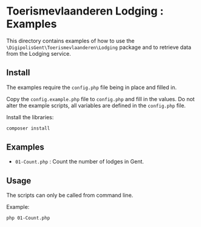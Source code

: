 # Toerismevlaanderen Lodging : Examples

This directory contains examples of how to use the 
`\DigipolisGent\Toerismevlaanderen\Lodging` package and to retrieve data from
the Lodging service.

## Install

The examples require the `config.php` file being in place and filled in.

Copy the `config.example.php` file to `config.php` and fill in the values.
Do not alter the example scripts, all variables are defined in the `config.php`
file.

Install the libraries:

```bash
composer install
```

## Examples

* `01-Count.php` : Count the number of lodges in Gent.

## Usage

The scripts can only be called from command line.

Example:

```bash
php 01-Count.php
```
